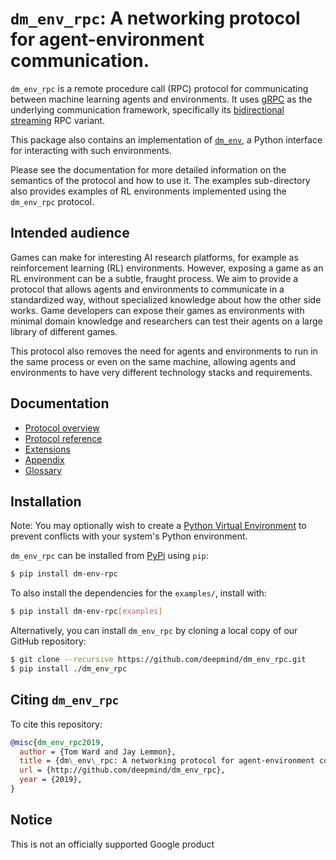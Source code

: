 # `dm_env_rpc`: A networking protocol for agent-environment communication.

`dm_env_rpc` is a remote procedure call (RPC) protocol for communicating between
machine learning agents and environments. It uses [gRPC](http://www.grpc.io) as
the underlying communication framework, specifically its
[bidirectional streaming](http://grpc.io/docs/guides/concepts/#bidirectional-streaming-rpc)
RPC variant.

This package also contains an implementation of
[`dm_env`](http://www.github.com/deepmind/dm_env), a Python interface for
interacting with such environments.

Please see the documentation for more detailed information on the semantics of
the protocol and how to use it. The examples sub-directory also provides
examples of RL environments implemented using the `dm_env_rpc` protocol.

## Intended audience

Games can make for interesting AI research platforms, for example as
reinforcement learning (RL) environments. However, exposing a game as an RL
environment can be a subtle, fraught process. We aim to provide a protocol that
allows agents and environments to communicate in a standardized way, without
specialized knowledge about how the other side works. Game developers can expose
their games as environments with minimal domain knowledge and researchers can
test their agents on a large library of different games.

This protocol also removes the need for agents and environments to run in the
same process or even on the same machine, allowing agents and environments to
have very different technology stacks and requirements.

## Documentation

*   [Protocol overview](docs/v1/overview.md)
*   [Protocol reference](docs/v1/reference.md)
*   [Extensions](docs/v1/extensions/index.md)
*   [Appendix](docs/v1/appendix.md)
*   [Glossary](docs/v1/glossary.md)

## Installation

Note: You may optionally wish to create a
[Python Virtual Environment](https://docs.python.org/3/tutorial/venv.html) to
prevent conflicts with your system's Python environment.

`dm_env_rpc` can be installed from [PyPi](https://pypi.org/project/dm-env-rpc/)
using `pip`:

```bash
$ pip install dm-env-rpc
```

To also install the dependencies for the `examples/`, install with:

```bash
$ pip install dm-env-rpc[examples]
```

Alternatively, you can install `dm_env_rpc` by cloning a local copy of our
GitHub repository:

```bash
$ git clone --recursive https://github.com/deepmind/dm_env_rpc.git
$ pip install ./dm_env_rpc
```

## Citing `dm_env_rpc`

To cite this repository:

```bibtex
@misc{dm_env_rpc2019,
  author = {Tom Ward and Jay Lemmon},
  title = {dm\_env\_rpc: A networking protocol for agent-environment communication},
  url = {http://github.com/deepmind/dm_env_rpc},
  year = {2019},
}
```

## Notice

This is not an officially supported Google product
